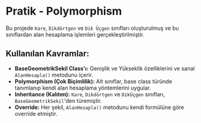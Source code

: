 # Pratik - Polymorphism

Bu projede `Kare`, `Dikdörtgen` ve `Dik Üçgen` sınıfları oluşturulmuş ve bu sınıflardan alan hesaplama işlemleri gerçekleştirilmiştir.

## Kullanılan Kavramlar:
- **BaseGeometrikSekil Class'ı:** Genişlik ve Yükseklik özelliklerini ve sanal `AlanHesapla()` metodunu içerir.
- **Polymorphism (Çok Biçimlilik):** Alt sınıflar, base class türünde tanımlanıp kendi alan hesaplama yöntemlerini uygular.
- **Inheritance (Kalıtım):** `Kare`, `Dikdörtgen` ve `DikÜçgen` sınıfları, `BaseGeometrikSekil`'den türemiştir.
- **Override:** Her şekil, `AlanHesapla()` metodunu kendi formülüne göre override etmiştir.


